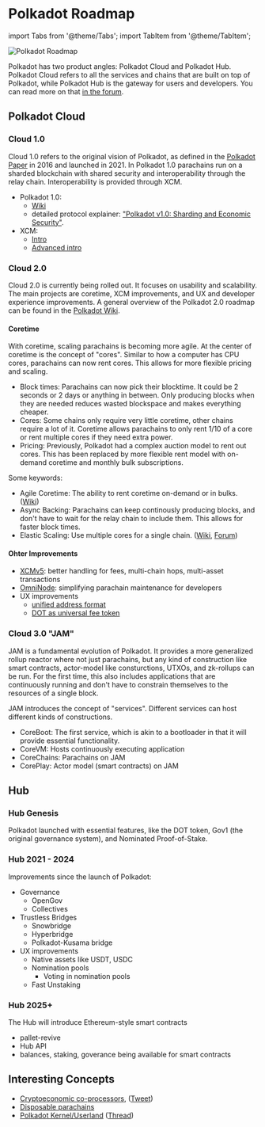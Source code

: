 # Polkadot Roadmap

import Tabs from '@theme/Tabs';
import TabItem from '@theme/TabItem';

![Polkadot Roadmap](/img/polkadot-roadmap.png)

Polkadot has two product angles: Polkadot Cloud and Polkadot Hub. Polkadot Cloud refers to all the services and chains that are built on top of Polkadot, while Polkadot Hub is the gateway for users and developers. You can read more on that [in the forum](https://forum.polkadot.network/t/the-polkadot-cloud/10670).

## Polkadot Cloud

### Cloud 1.0
Cloud 1.0 refers to the original vision of Polkadot, as defined in the [Polkadot Paper](https://github.com/polkadot-io/polkadotpaper/raw/master/PolkaDotPaper.pdf) in 2016 and launched in 2021. In Polkadot 1.0 parachains run on a sharded blockchain with shared security and interoperability through the relay chain. Interoperability is provided through XCM.

- Polkadot 1.0:
  - [Wiki](https://wiki.polkadot.network/docs/polkadot-v1)
  - detailed protocol explainer: ["Polkadot v1.0: Sharding and Economic Security"](https://polkadot.com/blog/polkadot-v1-0-sharding-and-economic-security).
- XCM:
  -  [Intro](https://wiki.polkadot.network/docs/learn/xcm/introduction)
  -  [Advanced intro](https://wiki.polkadot.network/docs/learn-xcm)


### Cloud 2.0
Cloud 2.0 is currently being rolled out. It focuses on usability and scalability. The main projects are coretime, XCM improvements, and UX and developer experience improvements. A general overview of the Polkadot 2.0 roadmap can be found in the [Polkadot Wiki](https://wiki.polkadot.network/docs/polkadot-direction).

#### Coretime
With coretime, scaling parachains is becoming more agile. At the center of coretime is the concept of "cores". Similar to how a computer has CPU cores, parachains can now rent cores. This allows for more flexible pricing and scaling.

- Block times: Parachains can now pick their blocktime. It could be 2 seconds or 2 days or anything in between. Only producing blocks when they are needed reduces wasted blockspace and makes everything cheaper.
- Cores: Some chains only require very little coretime, other chains require a lot of it. Coretime allows parachains to only rent 1/10 of a core or rent multiple cores if they need extra power.
- Pricing: Previously, Polkadot had a complex auction model to rent out cores. This has been replaced by more flexible rent model with on-demand coretime and monthly bulk subscriptions.

Some keywords:
- Agile Coretime: The ability to rent coretime on-demand or in bulks. ([Wiki](https://wiki.polkadot.network/docs/learn-agile-coretime))
- Async Backing: Parachains can keep continously producing blocks, and don't have to wait for the relay chain to include them. This allows for faster block times.
- Elastic Scaling: Use multiple cores for a single chain. ([Wiki](https://wiki.polkadot.network/docs/learn-elastic-scaling), [Forum](https://forum.polkadot.network/t/elastic-scaling/7185))

#### Ohter Improvements
- [XCMv5](https://dablock.com/tech-talks/polkadot-xcmv5-enhancing-user-experience-decoded-2024/): better handling for fees, multi-chain hops, multi-asset transactions
- [OmniNode](https://forum.polkadot.network/t/polkadot-parachain-omni-node-gathering-ideas-and-feedback/7823): simplifying parachain maintenance for developers
- UX improvements
  - [unified address format](https://polkadot-ux-bounty.notion.site/UXB-1-UX-Issue-1-Unified-Address-Format-9e7c414ae769471c9016c9d8463a4d49)
  - [DOT as universal fee token](https://polkadot-ux-bounty.notion.site/UXB-2-UX-Issue-2-DOT-as-a-Unified-Gas-Token-e915b7f7506d48608611e0266722b926)


### Cloud 3.0 "JAM"
JAM is a fundamental evolution of Polkadot. It provides a more generalized rollup reactor where not just parachains, but any kind of construction like smart contracts, actor-model like consturctions, UTXOs, and zk-rollups can be run. For the first time, this also includes applications that are continuously running and don't have to constrain themselves to the resources of a single block.

JAM introduces the concept of "services". Different services can host different kinds of constructions. 
- CoreBoot: The first service, which is akin to a bootloader in that it will provide essential functionality.
- CoreVM: Hosts continuously executing application 
- CoreChains: Parachains on JAM
- CorePlay: Actor model (smart contracts) on JAM

## Hub
### Hub Genesis
Polkadot launched with essential features, like the DOT token, Gov1 (the original governance system), and Nominated Proof-of-Stake.

### Hub 2021 - 2024
Improvements since the launch of Polkadot:
- Governance
  - OpenGov
  - Collectives
- Trustless Bridges
  - Snowbridge
  - Hyperbridge
  - Polkadot-Kusama bridge
- UX improvements
  - Native assets like USDT, USDC
  - Nomination pools
    - Voting in nomination pools
  - Fast Unstaking
  
### Hub 2025+
The Hub will introduce Ethereum-style smart contracts
- pallet-revive
- Hub API
- balances, staking, goverance being available for smart contracts

## Interesting Concepts
- [Cryptoeconomic co-processors](https://www.rob.tech/blog/coprocessor-competition/), ([Tweet](https://twitter.com/rphmeier/status/1764707215880183853))
- [Disposable parachains](https://forum.polkadot.network/t/disposable-parachains-for-airdrops-and-other-ideas/5769)
- [Polkadot Kernel/Userland](https://hackmd.io/@Xo-wxO7bQkKidH1LrqACsw/H1RQS1Uyp#/) ([Thread](https://twitter.com/alice_und_bob/status/1704082183667761615))
